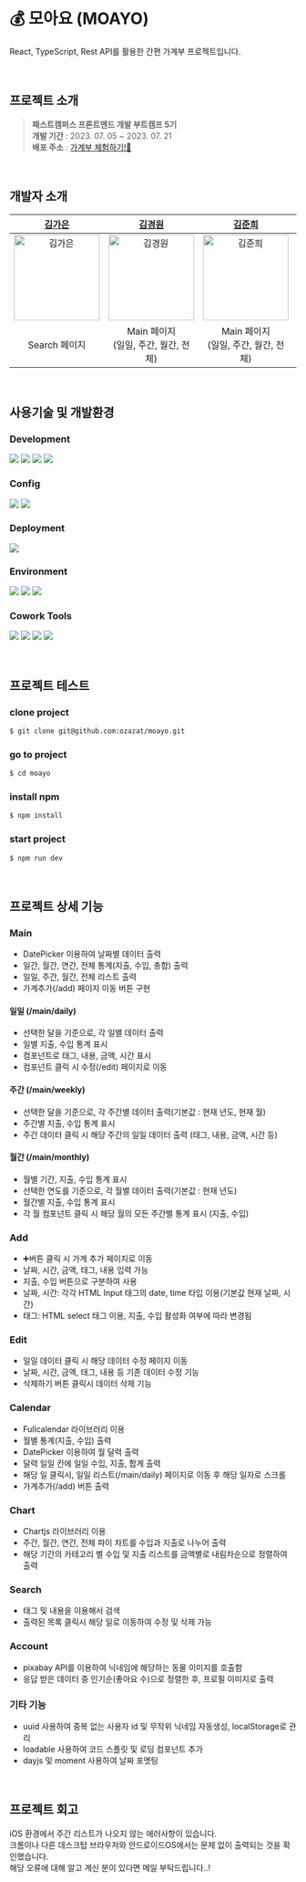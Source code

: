 # 💰 모아요 (MOAYO)

<p>React, TypeScript, Rest API를 활용한 간편 가계부 프로젝트입니다.</p>

<br />

## 프로젝트 소개

> **패스트캠퍼스 프론트엔드 개발 부트캠프 5기**<br />
> **개발 기간** : 2023. 07. 05 ~ 2023. 07. 21<br />
> **배포 주소** : [가계부 체험하기!📱](https://ozazat.github.io/moayo/)

<br />

## 개발자 소개

| **[김가은](https://github.com/KIMKAEUN)** | **[김경원](https://github.com/ruddnjs3769)** | **[김준희](https://github.com/dev-junehee)** | **[정재현](https://github.com/debeck6)** |
| :--------------------------------------------------------------------------------------------------------------------------------------: | :------------------------------------------------------------------------------------------------------------------------------------------------: | :--------------------------------------------------------------------------------------------------------------------------------------: | :----------------------------------------------------------------------------------------------------------------------------------------: |
|<a href="https://github.com/KIMKAEUN"><img src="https://avatars.githubusercontent.com/u/129493066?v=4" width=150px alt="김가은" /> | <a href="https://github.com/ruddnjs3769"><img src="https://avatars.githubusercontent.com/u/84277185?v=4" width=150px alt="김경원" /> | <a href="https://github.com/dev-junehee"><img src="https://avatars.githubusercontent.com/u/116873887?v=4" width=150px alt="김준희" /> | <a href="https://github.com/iskra17"><img src="https://avatars.githubusercontent.com/u/128365197?v=4" width=150px alt="정재현" /> 
|Search 페이지|Main 페이지<br/>(일일, 주간, 월간, 전체)|Main 페이지<br/>(일일, 주간, 월간, 전체)|Calendar 페이지<br/>Chart 페이지|

<br />

## 사용기술 및 개발환경

### Development

<p>
<img src="https://img.shields.io/badge/React-61DAFB?style=flat&logo=React&logoColor=white" />
<img src="https://img.shields.io/badge/TypeScript-3178C6?style=flat&logo=TypeScript&logoColor=white" />
<img src="https://img.shields.io/badge/styledcomponents-DB7093?style=flat&logo=styledcomponents&logoColor=white" />
<img src="https://img.shields.io/badge/zustand-000000?style=flat&logo=zustand&logoColor=white" />
</p>

### Config

<p>
<img src="https://img.shields.io/badge/Vite-646CFF?style=flat&logo=Vite&logoColor=white"/></a>
<img src="https://img.shields.io/badge/npm-CB3837?style=flat&logo=npm&logoColor=white"/></a>
</p>

### Deployment

<img src="https://img.shields.io/badge/GitHub Pages-181717?style=flat&logo=GitHub Pages&logoColor=white"/></a>

### Environment

<p>
<img src="https://img.shields.io/badge/Visual Studio Code-007ACC?style=flat&logo=Visual Studio Code&logoColor=white"/></a>
<img src="https://img.shields.io/badge/Git-F05032?style=flat&logo=Git&logoColor=white"/></a>
<img src="https://img.shields.io/badge/GitHub-181717?style=flat&logo=GitHub&logoColor=white"/></a>
</p>

### Cowork Tools
<p>
<img src="https://img.shields.io/badge/Slack-4A154B?style=flat&logo=Slack&logoColor=white" />
<img src="https://img.shields.io/badge/Notion-000000?style=flat&logo=Notion&logoColor=white" />
<img src="https://img.shields.io/badge/Zoom-2D8CFF?style=flat&logo=Zoom&logoColor=white" />
<img src="https://img.shields.io/badge/discord-5865F2?style=flat&logo=discord&logoColor=white" />
</p>

<br />

## 프로젝트 테스트

### clone project

```bash
$ git clone git@github.com:ozazat/moayo.git
```

### go to project

```bash
$ cd moayo
```

### install npm

```bash
$ npm install
```

### start project

```bash
$ npm run dev
```

<br />



## 프로젝트 상세 기능

### Main
+ DatePicker 이용하여 날짜별 데이터 출력
+ 일간, 월간, 연간, 전체 통계(지출, 수입, 총합) 출력
+ 일일, 주간, 월간, 전체 리스트 출력
+ 가계추가(/add) 페이지 이동 버튼 구현
#### 일일 (/main/daily)
+ 선택한 달을 기준으로, 각 일별 데이터 출력
+ 일별 지출, 수입 통계 표시
+ 컴포넌트로 태그, 내용, 금액, 시간 표시
+ 컴포넌트 클릭 시 수정(/edit) 페이지로 이동
#### 주간 (/main/weekly)
+ 선택한 달을 기준으로, 각 주간별 데이터 출력(기본값 : 현재 년도, 현재 월)
+ 주간별 지출, 수입 통계 표시
+ 주간 데이터 클릭 시 해당 주간의 일일 데이터 출력 (태그, 내용, 금액, 시간 등)
#### 월간 (/main/monthly)
+ 월별 기간, 지출, 수입 통계 표시
+ 선택한 연도를 기준으로, 각 월별 데이터 출력(기본값 : 현재 년도)
+ 월간별 지출, 수입 통계 표시
+ 각 월 컴포넌트 클릭 시 해당 월의 모든 주간별 통계 표시 (지출, 수입)
### Add
+ ➕버튼 클릭 시 가계 추가 페이지로 이동
+ 날짜, 시간, 금액, 태그, 내용 입력 가능
+ 지출, 수입 버튼으로 구분하여 사용
+ 날짜, 시간: 각각 HTML Input 태그의 date, time 타입 이용(기본값 현재 날짜, 시간)
+ 태그: HTML select 태그 이용, 지출, 수입 활성화 여부에 따라 변경됨

### Edit
+ 일일 데이터 클릭 시 해당 데이터 수정 페이지 이동
+ 날짜, 시간, 금액, 태그, 내용 등 기존 데이터 수정 기능
+ 삭제하기 버튼 클릭시 데이터 삭제 기능 

### Calendar
+ Fullcalendar 라이브러리 이용
+ 월별 통계(지출, 수입) 출력
+ DatePicker 이용하여 월 달력 출력
+ 달력 일일 칸에 일일 수입, 지출, 합계 출력
+ 해당 일 클릭시, 일일 리스트(/main/daily) 페이지로 이동 후 해당 일자로 스크롤
+ 가계추가(/add) 버튼 출력
### Chart
+ Chartjs 라이브러리 이용
+ 주간, 월간, 연간, 전체 파이 차트를 수입과 지출로 나누어 출력
+ 해당 기간의 카테고리 별 수입 및 지출 리스트를 금액별로 내림차순으로 정렬하여 출력
### Search
+ 태그 및 내용을 이용해서 검색
+ 출력된 목록 클릭시 해당 일로 이동하여 수정 및 삭제 가능
### Account
+ pixabay API를 이용하여 닉네임에 해당하는 동물 이미지를 호출함
+ 응답 받은 데이터 중 인기순(좋아요 수)으로 정렬한 후, 프로필 이미지로 출력


### 기타 기능
+ uuid 사용하여 중복 없는 사용자 id 및 무작위 닉네임 자동생성, localStorage로 관리
+ loadable 사용하여 코드 스플릿 및 로딩 컴포넌트 추가
+ dayjs 및 moment 사용하여 날짜 포멧팅


<br />

## 프로젝트 회고

iOS 환경에서 주간 리스트가 나오지 않는 에러사항이 있습니다. <br/>
크롬이나 다른 데스크탑 브라우저와 안드로이드OS에서는 문제 없이 출력되는 것을 확인했습니다. <br/>
해당 오류에 대해 알고 계신 분이 있다면 메일 부탁드립니다..!
